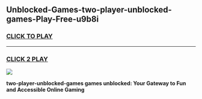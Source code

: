 
## Unblocked-Games-two-player-unblocked-games-Play-Free-u9b8i
<h3>
<a href="https://premium76.site?title=two-player-unblocked-games&ref=18A1">CLICK TO PLAY</a></h3>
<hr>

<h3>
<a href="https://premium76.site?title=two-player-unblocked-games&ref=18A1">CLICK 2 PLAY</a>
  
</h3>

<a href="https://premium76.site?title=two-player-unblocked-games&ref=18A1"><img src="https://clearcache.store/games.png"></a>


**two-player-unblocked-games games unblocked: Your Gateway to Fun and Accessible Online Gaming**
